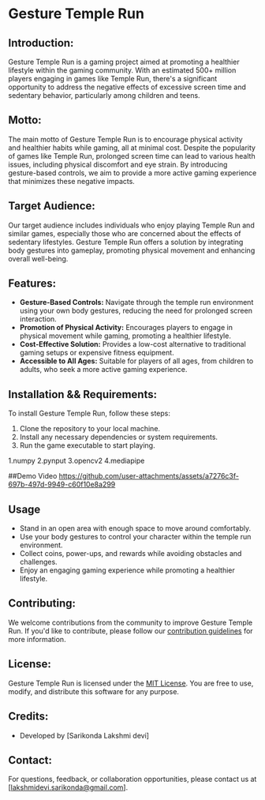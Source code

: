 # Gesture Temple Run

## Introduction:
Gesture Temple Run is a gaming project aimed at promoting a healthier lifestyle within the gaming community. With an estimated 500+ million players engaging in games like Temple Run, there's a significant opportunity to address the negative effects of excessive screen time and sedentary behavior, particularly among children and teens.

## Motto:
The main motto of Gesture Temple Run is to encourage physical activity and healthier habits while gaming, all at minimal cost. Despite the popularity of games like Temple Run, prolonged screen time can lead to various health issues, including physical discomfort and eye strain. By introducing gesture-based controls, we aim to provide a more active gaming experience that minimizes these negative impacts.

## Target Audience:
Our target audience includes individuals who enjoy playing Temple Run and similar games, especially those who are concerned about the effects of sedentary lifestyles. Gesture Temple Run offers a solution by integrating body gestures into gameplay, promoting physical movement and enhancing overall well-being.

## Features:
- **Gesture-Based Controls:** Navigate through the temple run environment using your own body gestures, reducing the need for prolonged screen interaction.
- **Promotion of Physical Activity:** Encourages players to engage in physical movement while gaming, promoting a healthier lifestyle.
- **Cost-Effective Solution:** Provides a low-cost alternative to traditional gaming setups or expensive fitness equipment.
- **Accessible to All Ages:** Suitable for players of all ages, from children to adults, who seek a more active gaming experience.

## Installation && Requirements:
To install Gesture Temple Run, follow these steps:
1. Clone the repository to your local machine.
2. Install any necessary dependencies or system requirements.
3. Run the game executable to start playing.

1.numpy
2.pynput
3.opencv2
4.mediapipe

##Demo Video
https://github.com/user-attachments/assets/a7276c3f-697b-497d-9949-c60f10e8a299



## Usage
- Stand in an open area with enough space to move around comfortably.
- Use your body gestures to control your character within the temple run environment.
- Collect coins, power-ups, and rewards while avoiding obstacles and challenges.
- Enjoy an engaging gaming experience while promoting a healthier lifestyle.

## Contributing:
We welcome contributions from the community to improve Gesture Temple Run. If you'd like to contribute, please follow our [contribution guidelines](CONTRIBUTING.md) for more information.

## License:
Gesture Temple Run is licensed under the [MIT License](LICENSE). You are free to use, modify, and distribute this software for any purpose.

## Credits:
- Developed by [Sarikonda Lakshmi devi]

## Contact:
For questions, feedback, or collaboration opportunities, please contact us at [lakshmidevi.sarikonda@gmail.com].
